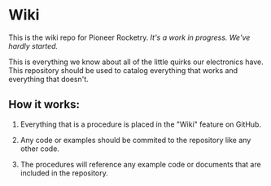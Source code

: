 # Wiki
This is the wiki repo for Pioneer Rocketry. *It's a work in progress. We've hardly started.*

This is everything we know about all of the little quirks our electronics have. This repository should be used to catalog everything that works and everything that doesn't. 

## How it works:

1. Everything that is a procedure is placed in the "Wiki" feature on GitHub. 

2. Any code or examples should be commited to the repository like any other code. 

3. The procedures will reference any example code or documents that are included in the repository. 

